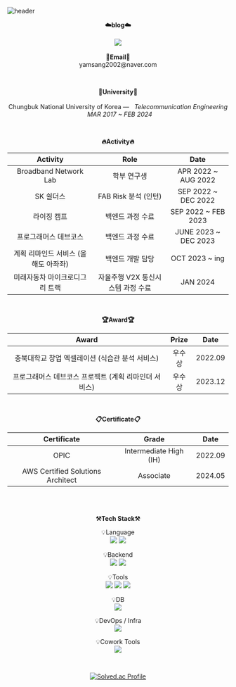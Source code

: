 ![header](https://capsule-render.vercel.app/api?type=cylinder&height=100&color=gradient&text=Ni%20Hao%20👋%20My%20Github)
<br>

<p align="center">
    <Strong>☁️blog☁️</Strong><br><br>
    <a href="https://cb036133.tistory.com/" target="_blank"><img src="https://img.shields.io/badge/Tistory-535D6C?style=flat-square&logo=Tistory&logoColor=white"/></a>
    <br><br>
<Strong>📧Email📧</Strong><br>yamsang2002@naver.com<br>
</p>
<br>
<p align="center">
<Strong>🏫University🏫</Strong><br><br>
Chungbuk National University of Korea —  &nbsp; <em>Telecommunication Engineering &nbsp;   MAR  2017 ~ FEB  2024</em>
</p>   
<br>
<div align="center">
<p align="center">
<Strong>🔥Activity🔥</Strong><br>
    
|Activity|Role|Date|
|:---:|:---:|:---:|
|Broadband Network Lab|학부 연구생|APR 2022 ~ AUG 2022|
|SK 쉴더스|FAB Risk 분석 (인턴)|SEP 2022 ~ DEC 2022|
|라이징 캠프|백엔드 과정 수료|SEP 2022 ~ FEB 2023|
|프로그래머스 데브코스|백엔드 과정 수료|JUNE 2023 ~ DEC 2023|
|계획 리마인드 서비스 (올해도 아좌좌)|백엔드 개발 담당|OCT 2023 ~ ing|
|미래자동차 마이크로디그리 트랙|자율주행 V2X 통신시스템 과정 수료|JAN 2024|
</p>
<br>

<p align="center">
<Strong>🏆Award🏆</Strong><br>

|Award|Prize|Date|
|:---:|:---:|:---:|
|충북대학교 창업 엑셀레이션 (식습관 분석 서비스)|우수상|2022.09|
|프로그래머스 데브코스 프로젝트 (계획 리마인더 서비스)|우수상|2023.12|

</p>   

<br>

<p align="center">
<Strong>📋Certificate📋</Strong><br>

|Certificate|Grade|Date|
|:---:|:---:|:---:|
|OPIC|Intermediate High (IH)|2022.09|
|AWS Certified Solutions Architect|Associate|2024.05|

</p>        
    
<br>

<br>

<p align="center">
    <Strong>⚒️Tech Stack⚒️</Strong><br>
</p>

<p align="center" display="inline-block">
    💡Language <br>
    <img src="https://img.shields.io/badge/JAVA-007396?style=for-the-badge&logo=java&logoColor=white"> 
    <img src="https://img.shields.io/badge/Python-3776AB?style=for-the-badge&logo=Python&logoColor=white">
</p>
<p align="center" display="inline-block">
    💡Backend <br>
    <img src="https://img.shields.io/badge/SpringBoot-6DB33F?style=for-the-badge&logo=SpringBoot&logoColor=white">
    <img src="https://img.shields.io/badge/Flask-000000?style=for-the-badge&logo=Flask&logoColor=Black">
</p>
<p align="center" display="inline-block">
    💡Tools <br>
    <img src="https://img.shields.io/badge/IntelliJ-000000?style=for-the-badge&logo=IntelliJ IDEA&logoColor=white">
    <img src="https://img.shields.io/badge/Pycharm-000000?style=for-the-badge&logo=PyCharm&logoColor=white">
    <img src="https://img.shields.io/badge/vSC-007ACC?style=for-the-badge&logo=visualstudiocode&logoColor=white">
</p>
<p align="center" display="inline-block">
    💡DB <br>
    <img src="https://img.shields.io/badge/mysql-4479A1?style=for-the-badge&logo=mysql&logoColor=white">
</p>
<p align="center" display="inline-block">
    💡DevOps / Infra <br>
    <img src="https://img.shields.io/badge/AWS-232F3E?style=for-the-badge&logo=Amazon AWS&logoColor=white">
</p>
<p align="center" display="inline-block">
    💡Cowork Tools <br>
    <img src="https://img.shields.io/badge/Github-000000?style=for-the-badge&logo=github&logoColor=white">
</p>

<br>

<div align="center">
    
<!-- ![PgmJun's github stats](https://github-readme-stats.vercel.app/api?username=2jie0516&show_icons=true) -->
[![Solved.ac Profile](http://mazassumnida.wtf/api/v2/generate_badge?boj=2jie0516)](https://solved.ac/2jie0516/)
    
</div>
